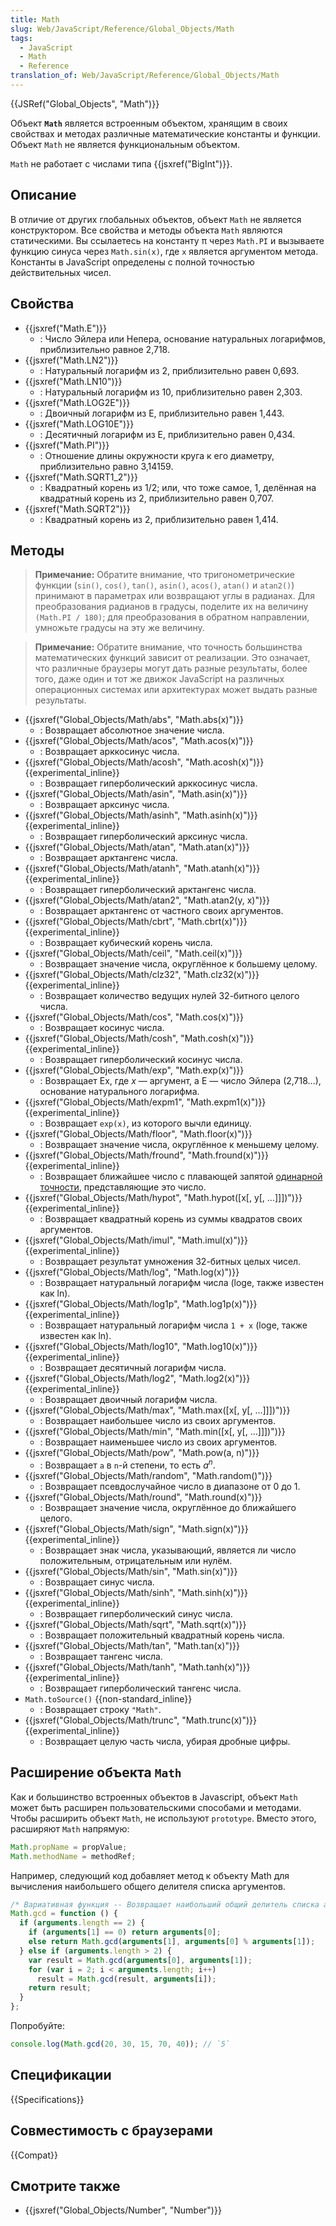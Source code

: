 ```yaml
---
title: Math
slug: Web/JavaScript/Reference/Global_Objects/Math
tags:
  - JavaScript
  - Math
  - Reference
translation_of: Web/JavaScript/Reference/Global_Objects/Math
---
```


{{JSRef("Global_Objects", "Math")}}

Объект **`Math`** является встроенным объектом, хранящим в своих свойствах и методах различные математические константы и функции. Объект `Math` не является функциональным объектом.

`Math` не работает с числами типа {{jsxref("BigInt")}}.

## Описание

В отличие от других глобальных объектов, объект `Math` не является конструктором. Все свойства и методы объекта `Math` являются статическими. Вы ссылаетесь на константу π через `Math.PI` и вызываете функцию синуса через `Math.sin(x)`, где `x` является аргументом метода. Константы в JavaScript определены с полной точностью действительных чисел.

## Свойства

- {{jsxref("Math.E")}}
  - : Число Эйлера или Непера, основание натуральных логарифмов, приблизительно равное 2,718.
- {{jsxref("Math.LN2")}}
  - : Натуральный логарифм из 2, приблизительно равен 0,693.
- {{jsxref("Math.LN10")}}
  - : Натуральный логарифм из 10, приблизительно равен 2,303.
- {{jsxref("Math.LOG2E")}}
  - : Двоичный логарифм из E, приблизительно равен 1,443.
- {{jsxref("Math.LOG10E")}}
  - : Десятичный логарифм из E, приблизительно равен 0,434.
- {{jsxref("Math.PI")}}
  - : Отношение длины окружности круга к его диаметру, приблизительно равно 3,14159.
- {{jsxref("Math.SQRT1_2")}}
  - : Квадратный корень из 1/2; или, что тоже самое, 1, делённая на квадратный корень из 2, приблизительно равен 0,707.
- {{jsxref("Math.SQRT2")}}
  - : Квадратный корень из 2, приблизительно равен 1,414.

## Методы

> **Примечание:** Обратите внимание, что тригонометрические функции (`sin()`, `cos()`, `tan()`, `asin()`, `acos()`, `atan()` и `atan2()`) принимают в параметрах или возвращают углы в радианах. Для преобразования радианов в градусы, поделите их на величину `(Math.PI / 180)`; для преобразования в обратном направлении, умножьте градусы на эту же величину.

> **Примечание:** Обратите внимание, что точность большинства математических функций зависит от реализации. Это означает, что различные браузеры могут дать разные результаты, более того, даже один и тот же движок JavaScript на различных операционных системах или архитектурах может выдать разные результаты.

- {{jsxref("Global_Objects/Math/abs", "Math.abs(x)")}}
  - : Возвращает абсолютное значение числа.
- {{jsxref("Global_Objects/Math/acos", "Math.acos(x)")}}
  - : Возвращает арккосинус числа.
- {{jsxref("Global_Objects/Math/acosh", "Math.acosh(x)")}} {{experimental_inline}}
  - : Возвращает гиперболический арккосинус числа.
- {{jsxref("Global_Objects/Math/asin", "Math.asin(x)")}}
  - : Возвращает арксинус числа.
- {{jsxref("Global_Objects/Math/asinh", "Math.asinh(x)")}} {{experimental_inline}}
  - : Возвращает гиперболический арксинус числа.
- {{jsxref("Global_Objects/Math/atan", "Math.atan(x)")}}
  - : Возвращает арктангенс числа.
- {{jsxref("Global_Objects/Math/atanh", "Math.atanh(x)")}} {{experimental_inline}}
  - : Возвращает гиперболический арктангенс числа.
- {{jsxref("Global_Objects/Math/atan2", "Math.atan2(y, x)")}}
  - : Возвращает арктангенс от частного своих аргументов.
- {{jsxref("Global_Objects/Math/cbrt", "Math.cbrt(x)")}} {{experimental_inline}}
  - : Возвращает кубический корень числа.
- {{jsxref("Global_Objects/Math/ceil", "Math.ceil(x)")}}
  - : Возвращает значение числа, округлённое к большему целому.
- {{jsxref("Global_Objects/Math/clz32", "Math.clz32(x)")}} {{experimental_inline}}
  - : Возвращает количество ведущих нулей 32-битного целого числа.
- {{jsxref("Global_Objects/Math/cos", "Math.cos(x)")}}
  - : Возвращает косинус числа.
- {{jsxref("Global_Objects/Math/cosh", "Math.cosh(x)")}} {{experimental_inline}}
  - : Возвращает гиперболический косинус числа.
- {{jsxref("Global_Objects/Math/exp", "Math.exp(x)")}}
  - : Возвращает Ex, где _x_ — аргумент, а E — число Эйлера (2,718…), основание натурального логарифма.
- {{jsxref("Global_Objects/Math/expm1", "Math.expm1(x)")}} {{experimental_inline}}
  - : Возвращает `exp(x)`, из которого вычли единицу.
- {{jsxref("Global_Objects/Math/floor", "Math.floor(x)")}}
  - : Возвращает значение числа, округлённое к меньшему целому.
- {{jsxref("Global_Objects/Math/fround", "Math.fround(x)")}} {{experimental_inline}}
  - : Возвращает ближайшее число с плавающей запятой [одинарной точности](https://ru.wikipedia.org/wiki/Число_одинарной_точности), представляющие это число.
- {{jsxref("Global_Objects/Math/hypot", "Math.hypot([x[, y[, …]]])")}} {{experimental_inline}}
  - : Возвращает квадратный корень из суммы квадратов своих аргументов.
- {{jsxref("Global_Objects/Math/imul", "Math.imul(x)")}} {{experimental_inline}}
  - : Возвращает результат умножения 32-битных целых чисел.
- {{jsxref("Global_Objects/Math/log", "Math.log(x)")}}
  - : Возвращает натуральный логарифм числа (loge, также известен как ln).
- {{jsxref("Global_Objects/Math/log1p", "Math.log1p(x)")}} {{experimental_inline}}
  - : Возвращает натуральный логарифм числа `1 + x` (loge, также известен как ln).
- {{jsxref("Global_Objects/Math/log10", "Math.log10(x)")}} {{experimental_inline}}
  - : Возвращает десятичный логарифм числа.
- {{jsxref("Global_Objects/Math/log2", "Math.log2(x)")}} {{experimental_inline}}
  - : Возвращает двоичный логарифм числа.
- {{jsxref("Global_Objects/Math/max", "Math.max([x[, y[, …]]])")}}
  - : Возвращает наибольшее число из своих аргументов.
- {{jsxref("Global_Objects/Math/min", "Math.min([x[, y[, …]]])")}}
  - : Возвращает наименьшее число из своих аргументов.
- {{jsxref("Global_Objects/Math/pow", "Math.pow(a, n)")}}
  - : Возвращает `a` в `n`-й степени, то есть _a_<sup><i>n</i></sup>.
- {{jsxref("Global_Objects/Math/random", "Math.random()")}}
  - : Возвращает псевдослучайное число в диапазоне от 0 до 1.
- {{jsxref("Global_Objects/Math/round", "Math.round(x)")}}
  - : Возвращает значение числа, округлённое до ближайшего целого.
- {{jsxref("Global_Objects/Math/sign", "Math.sign(x)")}} {{experimental_inline}}
  - : Возвращает знак числа, указывающий, является ли число положительным, отрицательным или нулём.
- {{jsxref("Global_Objects/Math/sin", "Math.sin(x)")}}
  - : Возвращает синус числа.
- {{jsxref("Global_Objects/Math/sinh", "Math.sinh(x)")}} {{experimental_inline}}
  - : Возвращает гиперболический синус числа.
- {{jsxref("Global_Objects/Math/sqrt", "Math.sqrt(x)")}}
  - : Возвращает положительный квадратный корень числа.
- {{jsxref("Global_Objects/Math/tan", "Math.tan(x)")}}
  - : Возвращает тангенс числа.
- {{jsxref("Global_Objects/Math/tanh", "Math.tanh(x)")}} {{experimental_inline}}
  - : Возвращает гиперболический тангенс числа.
- `Math.toSource()` {{non-standard_inline}}
  - : Возвращает строку `"Math"`.
- {{jsxref("Global_Objects/Math/trunc", "Math.trunc(x)")}} {{experimental_inline}}
  - : Возвращает целую часть числа, убирая дробные цифры.

## Расширение объекта `Math`

Как и большинство встроенных объектов в Javascript, объект `Math` может быть расширен пользовательскими способами и методами. Чтобы расширить объект `Math`, не используют `prototype`. Вместо этого, расширяют `Math` напрямую:

```js
Math.propName = propValue;
Math.methodName = methodRef;
```

Например, следующий код добавляет метод к объекту Math для вычисления наибольшего общего делителя списка аргументов.

```js
/* Вариативная функция -- Возвращает наибольший общий делитель списка аргументов */
Math.gcd = function () {
  if (arguments.length == 2) {
    if (arguments[1] == 0) return arguments[0];
    else return Math.gcd(arguments[1], arguments[0] % arguments[1]);
  } else if (arguments.length > 2) {
    var result = Math.gcd(arguments[0], arguments[1]);
    for (var i = 2; i < arguments.length; i++)
      result = Math.gcd(result, arguments[i]);
    return result;
  }
};
```

Попробуйте:

```js
console.log(Math.gcd(20, 30, 15, 70, 40)); // `5`
```

## Спецификации

{{Specifications}}

## Совместимость с браузерами

{{Compat}}

## Смотрите также

- {{jsxref("Global_Objects/Number", "Number")}}
